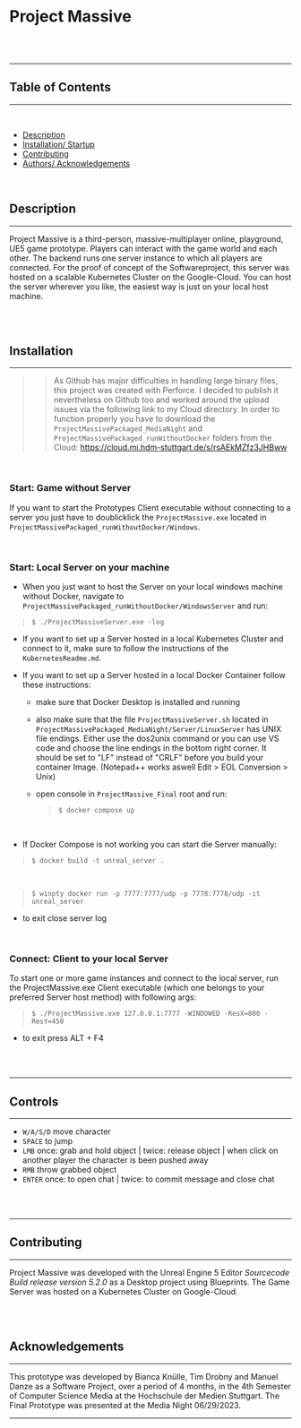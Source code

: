 ﻿# Project Massive

<br>
<br>

---

## Table of Contents

---

<br>

- [Description](#description)
- [Installation/ Startup](#installation)
- [Contributing](#contributing)
- [Authors/ Acknowledgements](#acknowledgements)

<br>

## <!-- DESCRIPTION -->

## Description

---

Project Massive is a third-person, massive-multiplayer online, playground, UE5 game prototype. Players can interact with the game world and each other.
The backend runs one server instance to which all players are connected. For the proof of concept of the Softwareproject, this server was hosted on a scalable Kubernetes Cluster on the Google-Cloud. You can host the server wherever you like, the easiest way is just on your local host machine.

<br>
<br>

## <!-- INSTALLATION -->

## Installation

---
>> As Github has major difficulties in handling large binary files, this project was created with Perforce. I decided to publish it nevertheless on Github too and worked around the upload issues via the following link to my Cloud directory. 
In order to function properly you have to download the `ProjectMassivePackaged_MediaNight` and `ProjectMassivePackaged_runWithoutDocker` folders from the Cloud: https://cloud.mi.hdm-stuttgart.de/s/rsAEkMZfz3JHBww

<br>

### Start: Game without Server

If you want to start the Prototypes Client executable without connecting to a server you just have to doublicklick the `ProjectMassive.exe` located in `ProjectMassivePackaged_runWithoutDocker/Windows`.

<br>

### Start: Local Server on your machine

- When you just want to host the Server on your local windows machine without Docker, navigate to `ProjectMassivePackaged_runWithoutDocker/WindowsServer` and run:
 > `$ ./ProjectMassiveServer.exe -log`

- If you want to set up a Server hosted in a local Kubernetes Cluster and connect to it, make sure to follow the instructions of the `KubernetesReadme.md`.

- If you want to set up a Server hosted in a local Docker Container follow these instructions:
 
  - make sure that Docker Desktop is installed and running
 
  - also make sure that the file `ProjectMassiveServer.sh` located in `ProjectMassivePackaged_MediaNight/Server/LinuxServer` has UNIX file endings. Either use the dos2unix command or you can use VS code and choose the line endings in the bottom right corner. It should be set to "LF" instead of "CRLF" before you build your container Image. (Notepad++ works aswell Edit > EOL Conversion > Unix)
  - open console in `ProjectMassive_Final` root and run:
    > `$ docker compose up` 

<br> 

- If Docker Compose is not working you can start die Server manually: 
 > `$ docker build -t unreal_server .` 

<br> 

 > `$ winpty docker run -p 7777:7777/udp -p 7778:7778/udp -it unreal_server`

 - to exit close server log

<br>

### Connect: Client to your local Server

To start one or more game instances and connect to the local server, run the ProjectMassive.exe Client executable (which one belongs to your preferred Server host method) with following args:
  > `$ ./ProjectMassive.exe 127.0.0.1:7777 -WINDOWED -ResX=800 -ResY=450`
- to exit press ALT + F4


<br>
<br>

---

## Controls

---

- `W/A/S/D` move character
- `SPACE` to jump
- `LMB` once: grab and hold object | twice: release object | when click on another player the character is been pushed away
- `RMB` throw grabbed object
- `ENTER` once: to open chat | twice: to commit message and close chat

<br>
<br>

---


## <!-- CONTRIBUTING -->

## Contributing

---

Project Massive was developed with the Unreal Engine 5 Editor *Sourcecode Build release version 5.2.0* as a Desktop project using Blueprints.
The Game Server was hosted on a Kubernetes Cluster on Google-Cloud.

<br>
<br>

## <!-- ACKNOWLEDGEMENTS -->

## Acknowledgements

---

This prototype was developed by Bianca Knülle, Tim Drobny and Manuel Danze
as a Software Project, over a period of 4 months, in the 4th Semester of Computer Science Media at the Hochschule der Medien Stuttgart. The Final Prototype was presented at the Media Night 06/29/2023.

---
